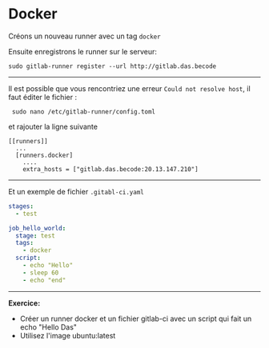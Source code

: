 # Docker

Créons un nouveau runner avec un tag ``docker``

Ensuite enregistrons le runner sur le serveur: 

```
sudo gitlab-runner register --url http://gitlab.das.becode
```
---
Il est possible que vous rencontriez une erreur ``Could not resolve host``, il faut éditer le fichier :


```
 sudo nano /etc/gitlab-runner/config.toml
```
et rajouter la ligne suivante 

```
[[runners]]
  ...
  [runners.docker]
    ....
    extra_hosts = ["gitlab.das.becode:20.13.147.210"]
```
---
Et un exemple de fichier ``.gitabl-ci.yaml``  

```yaml
stages:
  - test

job_hello_world:
  stage: test
  tags:
    - docker
  script:
    - echo "Hello"
    - sleep 60
    - echo "end"
```
---

**Exercice:**
- Créer un runner docker et un fichier gitlab-ci avec un script qui fait un echo "Hello Das"
- Utilisez l'image ubuntu:latest
